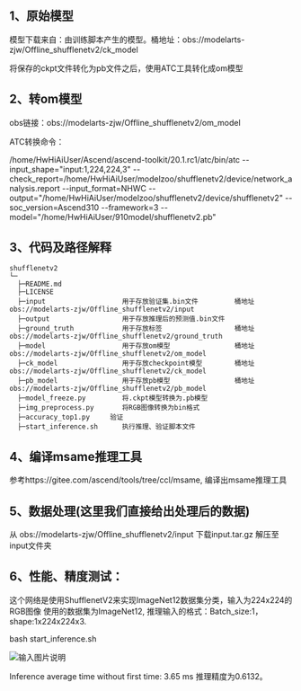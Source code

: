 ## 1、原始模型
模型下载来自：由训练脚本产生的模型。桶地址：obs://modelarts-zjw/Offline_shufflenetv2/ck_model

将保存的ckpt文件转化为pb文件之后，使用ATC工具转化成om模型

## 2、转om模型
obs链接：obs://modelarts-zjw/Offline_shufflenetv2/om_model

ATC转换命令：

/home/HwHiAiUser/Ascend/ascend-toolkit/20.1.rc1/atc/bin/atc --input_shape="input:1,224,224,3" --check_report=/home/HwHiAiUser/modelzoo/shufflenetv2/device/network_analysis.report --input_format=NHWC --output="/home/HwHiAiUser/modelzoo/shufflenetv2/device/shufflenetv2" --soc_version=Ascend310 --framework=3 --model="/home/HwHiAiUser/910model/shufflenetv2.pb" 

## 3、代码及路径解释

```
shufflenetv2
└─
  ├─README.md
  ├─LICENSE  
  ├─input                   用于存放验证集.bin文件         桶地址 obs://modelarts-zjw/Offline_shufflenetv2/input
  ├─output                  用于存放推理后的预测值.bin文件
  ├─ground_truth            用于存放标签                  桶地址 obs://modelarts-zjw/Offline_shufflenetv2/ground_truth
  ├─model                   用于存放om模型                桶地址 obs://modelarts-zjw/Offline_shufflenetv2/om_model
  ├─ck_model                用于存放checkpoint模型        桶地址 obs://modelarts-zjw/Offline_shufflenetv2/ck_model
  ├─pb_model                用于存放pb模型                桶地址 obs://modelarts-zjw/Offline_shufflenetv2/pb_model
  ├─model_freeze.py         将.ckpt模型转换为.pb模型
  ├─img_preprocess.py       将RGB图像转换为bin格式
  ├─accuracy_top1.py     验证
  ├─start_inference.sh      执行推理、验证脚本文件
```


## 4、编译msame推理工具
参考https://gitee.com/ascend/tools/tree/ccl/msame, 编译出msame推理工具

## 5、数据处理(这里我们直接给出处理后的数据)

从 obs://modelarts-zjw/Offline_shufflenetv2/input 下载input.tar.gz 解压至input文件夹


## 6、性能、精度测试：
这个网络是使用ShufflenetV2来实现ImageNet12数据集分类，输入为224x224的RGB图像
使用的数据集为ImageNet12, 推理输入的格式：Batch_size:1，shape:1x224x224x3.

bash start_inference.sh

![输入图片说明](https://images.gitee.com/uploads/images/2021/0120/114335_932bdda0_8511959.png "屏幕截图.png")

Inference average time without first time: 3.65 ms 推理精度为0.6132。